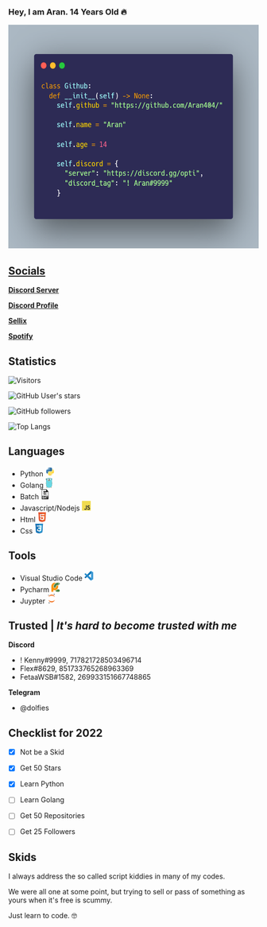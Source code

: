 ### **Hey**, I am Aran. 14 Years Old 🔥

<a href="https://github.com/othneildrew/Best-README-Template">
    <img src="images/carbon.png" alt="Logo" width="550" height="450">

## **Socials**
<a href="https://discord.gg/opti"><strong>Discord Server</strong></a>
    
<a href="https://lookup.guru/905989612814606356"><strong>Discord Profile</strong></a>
    
<a href="https://optiservices.sellix.io/"><strong>Sellix</strong></a>
    
<a href="https://open.spotify.com/user/3ivkrpjttiwesyvqqfu946vy9"><strong>Spotify</strong></a>    

    
## **Statistics**
![Visitors](https://visitor-badge.laobi.icu/badge?page_id=Aran404)
    
![GitHub User's stars](https://img.shields.io/github/stars/Aran404?style=social)
    
![GitHub followers](https://img.shields.io/github/followers/Aran404?style=social)
    
![Top Langs](https://github-readme-stats.vercel.app/api/top-langs/?username=Aran404&layout=default)

    
## **Languages**
- Python <img src="images/python-original.svg" alt="Logo" width="20" height="20">
- Golang <img src="images/go-logo-046185B647-seeklogo.com.png" alt="Logo" width="14" height="20">
- Batch <img src="images/batch.png" alt="Logo" width="18" height="20">
- Javascript/Nodejs <img src="images/javascript.svg" alt="Logo" width="18" height="20">
- Html <img src="images/html.svg" alt="Logo" width="18" height="20">
- Css <img src="images/css.svg" alt="Logo" width="18" height="20">

    
## **Tools**
- Visual Studio Code <img src="images/vsc.svg" alt="Logo" width="18" height="20">
- Pycharm <img src="images/pycharm.svg" alt="Logo" width="18" height="20">
- Juypter <img src="images/jupyter.svg" alt="Logo" width="18" height="20">

    
## **Trusted** | *It's hard to become trusted with me*
    
**Discord**
- ! Kenny#9999, 717821728503496714
- Flex#8629, 851733765268963369
- FetaaWSB#1582, 269933151667748865
    
**Telegram**
- @dolfies
 
    
## **Checklist for 2022**
- [x] Not be a Skid
- [x] Get 50 Stars
- [x] Learn Python
- [ ] Learn Golang
- [ ] Get 50 Repositories
- [ ] Get 25 Followers

    
## **Skids**
I always address the so called script kiddies in many of my codes.
    
We were all one at some point, but trying to sell or pass of something as yours when it's free is scummy.
    
Just learn to code. 🤓

